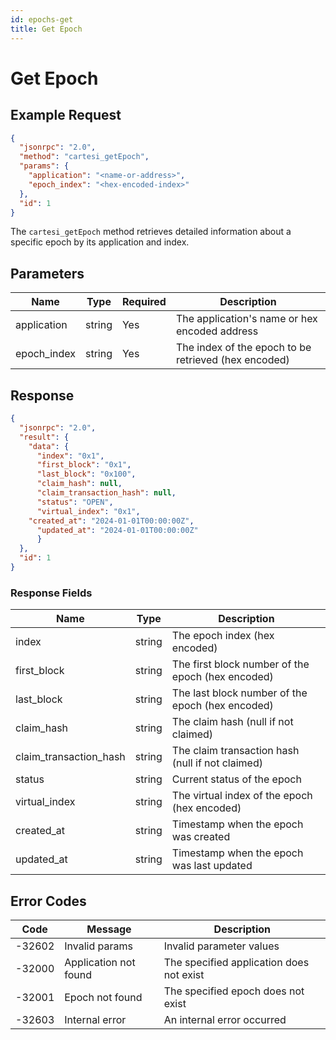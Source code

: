 ```yaml
---
id: epochs-get
title: Get Epoch
---
```


# Get Epoch

## Example Request

```json
{
  "jsonrpc": "2.0",
  "method": "cartesi_getEpoch",
  "params": {
    "application": "<name-or-address>",
    "epoch_index": "<hex-encoded-index>"
  },
  "id": 1
}
```

The `cartesi_getEpoch` method retrieves detailed information about a specific epoch by its application and index.

## Parameters

| Name        | Type   | Required | Description                                      |
|-------------|--------|----------|--------------------------------------------------|
| application | string | Yes      | The application's name or hex encoded address    |
| epoch_index | string | Yes      | The index of the epoch to be retrieved (hex encoded) |

## Response

```json
{
  "jsonrpc": "2.0",
  "result": {
    "data": {
      "index": "0x1",
      "first_block": "0x1",
      "last_block": "0x100",
      "claim_hash": null,
      "claim_transaction_hash": null,
      "status": "OPEN",
      "virtual_index": "0x1",
    "created_at": "2024-01-01T00:00:00Z",
      "updated_at": "2024-01-01T00:00:00Z"
      }
  },
  "id": 1
}
```

### Response Fields

| Name                    | Type   | Description                                      |
|-------------------------|--------|--------------------------------------------------|
| index                   | string | The epoch index (hex encoded)                    |
| first_block             | string | The first block number of the epoch (hex encoded) |
| last_block              | string | The last block number of the epoch (hex encoded)  |
| claim_hash              | string | The claim hash (null if not claimed)             |
| claim_transaction_hash  | string | The claim transaction hash (null if not claimed) |
| status                  | string | Current status of the epoch                      |
| virtual_index           | string | The virtual index of the epoch (hex encoded)     |
| created_at              | string | Timestamp when the epoch was created             |
| updated_at              | string | Timestamp when the epoch was last updated        |

## Error Codes

| Code    | Message                | Description                                      |
|---------|------------------------|--------------------------------------------------|
| -32602  | Invalid params         | Invalid parameter values                         |
| -32000  | Application not found  | The specified application does not exist         |
| -32001  | Epoch not found        | The specified epoch does not exist               |
| -32603  | Internal error         | An internal error occurred                       |